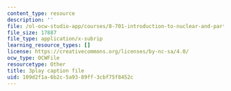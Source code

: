 ```yaml
---
content_type: resource
description: ''
file: /ol-ocw-studio-app/courses/8-701-introduction-to-nuclear-and-particle-physics-fall-2020/109d2f1a6b2c5a9389ff3cbf75f8452c_dTAIYaSBols.vtt
file_size: 17887
file_type: application/x-subrip
learning_resource_types: []
license: https://creativecommons.org/licenses/by-nc-sa/4.0/
ocw_type: OCWFile
resourcetype: Other
title: 3play caption file
uid: 109d2f1a-6b2c-5a93-89ff-3cbf75f8452c
---
```

